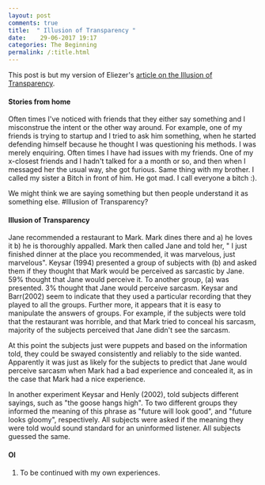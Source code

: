 ```yaml
---
layout: post
comments: true
title:  " Illusion of Transparency "
date:    29-06-2017 19:17
categories: The Beginning
permalink: /:title.html
---
```

This post is but my version of Eliezer's [article on the Illusion of Transparency][ele_illusion]. 

#### Stories from home

Often times I've noticed with friends that they either say something and I misconstrue the intent or the other way around. For example, one of my friends is trying to startup and I tried to ask him something, when he started defending himself because he thought I was questioning his methods. I was merely enquiring. Often times I have had issues with my friends. One of my x-closest friends and I hadn't talked for a a month or so, and then when I messaged her the usual way, she got furious. Same thing with my brother. I called my sister a Bitch in front of him. He got mad. I call everyone a bitch :).

We might think we are saying something but then people understand it as something else. #Illusion of Transparency?

#### Illusion of Transparency

Jane recommended a restaurant to Mark. Mark dines there and a) he loves it b) he is thoroughly appalled. Mark then called Jane and told her, " I just finished dinner at the place you recommended, it was marvelous, just marvelous". Keysar (1994) presented a group of subjects with (b) and asked them if they thought that Mark would be perceived as sarcastic by Jane. 59% thought that Jane would perceive it. To another group, (a) was presented. 3% thought that Jane would perceive sarcasm. Keysar and Barr(2002) seem to indicate that they used a particular recording that they played to all the groups. Further more, it appears that it is easy to manipulate the answers of groups. For example, if the subjects were told that the restaurant was horrible, and that Mark tried to conceal his sarcasm, majority of the subjects perceived that Jane didn't see the sarcasm.

At this point the subjects just were puppets and based on the information told, they could be swayed consistently and reliably to the side wanted. Apparently it was just as likely for the subjects to predict that Jane would perceive sarcasm when Mark had a bad experience and concealed it, as in the case that Mark had a nice experience.

In another experiment Keysar and Henly (2002), told subjects different sayings, such as "the goose hangs high". To two different groups they informed the meaning of this phrase as "future will look good", and "future looks gloomy", respectively. All subjects were asked if the meaning they were told would sound standard for an uninformed listener. All subjects guessed the same.


#### OI
1) To be continued with my own experiences.

[ele_illusion]:http://lesswrong.com/lw/ke/illusion_of_transparency_why_no_one_understands/

